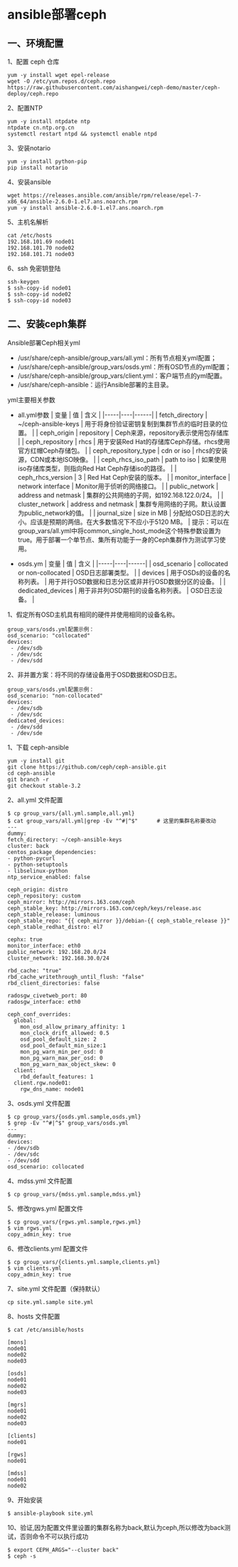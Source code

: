 ansible部署ceph
===

一、环境配置
---
1、配置 ceph 仓库  
```
yum -y install wget epel-release
wget -O /etc/yum.repos.d/ceph.repo https://raw.githubusercontent.com/aishangwei/ceph-demo/master/ceph-deploy/ceph.repo
```  

2、配置NTP  
```
yum -y install ntpdate ntp
ntpdate cn.ntp.org.cn
systemctl restart ntpd && systemctl enable ntpd
```  

3、安装notario  
```
yum -y install python-pip
pip install notario
```  

4、安装ansible  
```
wget https://releases.ansible.com/ansible/rpm/release/epel-7-x86_64/ansible-2.6.0-1.el7.ans.noarch.rpm
yum -y install ansible-2.6.0-1.el7.ans.noarch.rpm
```  

5、主机名解析  
```
cat /etc/hosts
192.168.101.69 node01
192.168.101.70 node02
192.168.101.71 node03
```  

6、ssh 免密钥登陆  
```
ssh-keygen
$ ssh-copy-id node01
$ ssh-copy-id node02
$ ssh-copy-id node03
```  

二、安装ceph集群  
---

Ansible部署Ceph相关yml
- /usr/share/ceph-ansible/group_vars/all.yml：所有节点相关yml配置；
- /usr/share/ceph-ansible/group_vars/osds.yml：所有OSD节点的yml配置；
- /usr/share/ceph-ansible/group_vars/client.yml：客户端节点的yml配置。
- /usr/share/ceph-ansible：运行Ansible部署的主目录。


yml主要相关参数

- all.yml参数
| 变量 | 值 | 含义 |
|-----|----|------|
| fetch_directory | ~/ceph-ansible-keys | 用于将身份验证密钥复制到集群节点的临时目录的位置。 |
| ceph_origin | repository | Ceph来源，repository表示使用包存储库 |
| ceph_repository | rhcs | 用于安装Red Hat的存储库Ceph存储。rhcs使用官方红帽Ceph存储包。 |
| ceph_repository_type | cdn or iso | rhcs的安装源，CDN或本地ISO映像。 |
| ceph_rhcs_iso_path | path to iso | 如果使用iso存储库类型，则指向Red Hat Ceph存储iso的路径。 |
| ceph_rhcs_version | 3 | Red Hat Ceph安装的版本。 |
| monitor_interface | network interface | Monitor用于侦听的网络接口。 |
| public_network | address and netmask | 集群的公共网络的子网，如192.168.122.0/24。 |
| cluster_network | address and netmask | 集群专用网络的子网。默认设置为public_network的值。 |
| journal_size | size in MB | 分配给OSD日志的大小。应该是预期的两倍。在大多数情况下不应小于5120 MB。 |
提示：可以在group_vars/all.yml中将common_single_host_mode这个特殊参数设置为true。用于部署一个单节点、集所有功能于一身的Ceph集群作为测试学习使用。

- osds.ym
| 变量 | 值 | 含义 |
|-----|----|------|
| osd_scenario | collocated or non-collocated | OSD日志部署类型。 |
| devices | 用于OSDs的设备的名称列表。 | 用于并行OSD数据和日志分区或非并行OSD数据分区的设备。 |
| dedicated_devices | 用于非并列OSD期刊的设备名称列表。 | OSD日志设备。 |

1、假定所有OSD主机具有相同的硬件并使用相同的设备名称。
```
group_vars/osds.yml配置示例：
osd_scenario: "collocated"
devices:
 - /dev/sdb
 - /dev/sdc
 - /dev/sdd
```

2、非并置方案：将不同的存储设备用于OSD数据和OSD日志。
```
group_vars/osds.yml配置示例：
osd_scenario: "non-collocated"
devices:
 - /dev/sdb
 - /dev/sdc
dedicated_devices:
 - /dev/sdd
 - /dev/sde
```

1、下载 ceph-ansible  
```
yum -y install git
git clone https://github.com/ceph/ceph-ansible.git
cd ceph-ansible
git branch -r
git checkout stable-3.2
```  

2、all.yml 文件配置  
```
$ cp group_vars/{all.yml.sample,all.yml}
$ cat group_vars/all.yml|grep -Ev "^#|^$"      # 这里的集群名称要改动
---
dummy:
fetch_directory: ~/ceph-ansible-keys
cluster: back
centos_package_dependencies:
- python-pycurl
- python-setuptools
- libselinux-python
ntp_service_enabled: false

ceph_origin: distro
ceph_repository: custom
ceph_mirror: http://mirrors.163.com/ceph
ceph_stable_key: http://mirrors.163.com/ceph/keys/release.asc
ceph_stable_release: luminous
ceph_stable_repo: "{{ ceph_mirror }}/debian-{{ ceph_stable_release }}"
ceph_stable_redhat_distro: el7

cephx: true
monitor_interface: eth0
public_network: 192.168.20.0/24
cluster_network: 192.168.30.0/24

rbd_cache: "true"
rbd_cache_writethrough_until_flush: "false"
rbd_client_directories: false

radosgw_civetweb_port: 80
radosgw_interface: eth0

ceph_conf_overrides:
  global:
    mon_osd_allow_primary_affinity: 1
    mon_clock_drift_allowed: 0.5
    osd_pool_default_size: 2
    osd_pool_default_min_size:1
    mon_pg_warn_min_per_osd: 0
    mon_pg_warn_max_per_osd: 0
    mon_pg_warn_max_object_skew: 0
  client:
    rbd_default_features: 1
  client.rgw.node01:
    rgw_dns_name: node01
```  

3、osds.yml 文件配置  
```
$ cp group_vars/{osds.yml.sample,osds.yml}
$ grep -Ev "^#|^$" group_vars/osds.yml
---
dummy:
devices:
- /dev/sdb
- /dev/sdc
- /dev/sdd
osd_scenario: collocated
```  

4、mdss.yml 文件配置  
```
$ cp group_vars/{mdss.yml.sample,mdss.yml}
```

5、修改rgws.yml 配置文件
```
$ cp group_vars/{rgws.yml.sample,rgws.yml}
$ vim rgws.yml
copy_admin_key: true
```

6、修改clients.yml 配置文件
```
$ cp group_vars/{clients.yml.sample,clients.yml}
$ vim clients.yml
copy_admin_key: true
```

7、site.yml 文件配置（保持默认）  
```
cp site.yml.sample site.yml
```  

8、hosts 文件配置  
```
$ cat /etc/ansible/hosts

[mons]
node01
node02
node03

[osds]
node01
node02
node03

[mgrs]
node01
node02
node03

[clients]
node01

[rgws]
node01

[mdss]
node01
node02

```  

9、开始安装  
```
$ ansible-playbook site.yml
```  

10、验证,因为配置文件里设置的集群名称为back,默认为ceph,所以修改为back测试，否则命令不可以执行成功
```
$ export CEPH_ARGS="--cluster back"
$ ceph -s
```  
